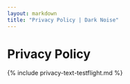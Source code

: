 ```yaml
---
layout: markdown
title: "Privacy Policy | Dark Noise"
---
```


# Privacy Policy

{% include privacy-text-testflight.md %}